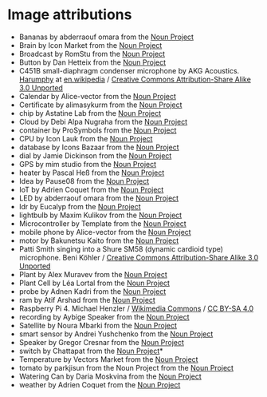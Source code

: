 # Image attributions

* Bananas by abderraouf omara from the [Noun Project](https://thenounproject.com)
* Brain by Icon Market from the [Noun Project](https://thenounproject.com)
* Broadcast by RomStu from the [Noun Project](https://thenounproject.com)
* Button by Dan Hetteix from the [Noun Project](https://thenounproject.com)
* C451B small-diaphragm condenser microphone by AKG Acoustics. [Harumphy](https://en.wikipedia.org/wiki/User:Harumphy) at [en.wikipedia](https://en.wikipedia.org/) / [Creative Commons Attribution-Share Alike 3.0 Unported](https://creativecommons.org/licenses/by-sa/3.0/deed.en)
* Calendar by Alice-vector from the [Noun Project](https://thenounproject.com)
* Certificate by alimasykurm from the [Noun Project](https://thenounproject.com)
* chip by Astatine Lab from the [Noun Project](https://thenounproject.com)
* Cloud by Debi Alpa Nugraha from the [Noun Project](https://thenounproject.com)
* container by ProSymbols from the [Noun Project](https://thenounproject.com)
* CPU by Icon Lauk from the [Noun Project](https://thenounproject.com)
* database by Icons Bazaar from the [Noun Project](https://thenounproject.com)
* dial by Jamie Dickinson from the [Noun Project](https://thenounproject.com)
* GPS by mim studio from the [Noun Project](https://thenounproject.com)
* heater by Pascal Heß from the [Noun Project](https://thenounproject.com)
* Idea by Pause08 from the [Noun Project](https://thenounproject.com)
* IoT by Adrien Coquet from the [Noun Project](https://thenounproject.com)
* LED by abderraouf omara from the [Noun Project](https://thenounproject.com)
* ldr by Eucalyp from the [Noun Project](https://thenounproject.com)
* lightbulb by Maxim Kulikov from the [Noun Project](https://thenounproject.com)
* Microcontroller by Template from the [Noun Project](https://thenounproject.com)
* mobile phone by Alice-vector from the [Noun Project](https://thenounproject.com)
* motor by Bakunetsu Kaito from the [Noun Project](https://thenounproject.com)
* Patti Smith singing into a Shure SM58 (dynamic cardioid type) microphone. Beni Köhler / [Creative Commons Attribution-Share Alike 3.0 Unported](https://creativecommons.org/licenses/by-sa/3.0/deed.en)
* Plant by Alex Muravev from the [Noun Project](https://thenounproject.com)
* Plant Cell by Léa Lortal from the [Noun Project](https://thenounproject.com)
* probe by Adnen Kadri from the [Noun Project](https://thenounproject.com)
* ram by Atif Arshad from the [Noun Project](https://thenounproject.com)
* Raspberry Pi 4. Michael Henzler / [Wikimedia Commons](https://commons.wikimedia.org/wiki/Main_Page) / [CC BY-SA 4.0](https://creativecommons.org/licenses/by-sa/4.0/)
* recording by Aybige Speaker from the [Noun Project](https://thenounproject.com)
* Satellite by Noura Mbarki from the [Noun Project](https://thenounproject.com)
* smart sensor by Andrei Yushchenko from the [Noun Project](https://thenounproject.com)
* Speaker by Gregor Cresnar from the [Noun Project](https://thenounproject.com)
* switch by Chattapat from the [Noun Project](https://thenounproject.com)*
* Temperature by Vectors Market from the [Noun Project](https://thenounproject.com)
* tomato by parkjisun from the Noun Project from the [Noun Project](https://thenounproject.com)
* Watering Can by Daria Moskvina from the [Noun Project](https://thenounproject.com)
* weather by Adrien Coquet from the [Noun Project](https://thenounproject.com)
